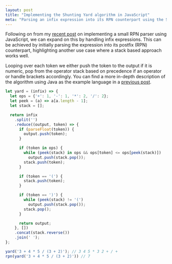 ```yaml
---
layout: post
title: "Implementing the Shunting Yard algorithm in JavaScript"
meta: "Parsing an infix expression into its RPN counterpart using the Shunting Yard algorithm in JavaScript"
---
```


Following on from my [recent post](/posts/small-rpn-implementation-in-javascript) on implementing a small RPN parser using JavaScript, we can expand on this by handling infix expressions.
This can be achieved by initially parsing the expression into its postfix (RPN) counterpart, highlighting another use case where a stack based approach works well.
<!--more-->
Looping over each token we either push the token to the output if it is numeric, pop from the operator stack based on precedence if an operator or handle brackets accordingly.
You can find a more in-depth description of the algorithm using Java as the example language in a [previous post](/posts/shunting-yard-implementation-in-java).

```js
let yard = (infix) => {
  let ops = {'+': 1, '-': 1, '*': 2, '/': 2};
  let peek = (a) => a[a.length - 1];
  let stack = [];

  return infix
    .split('')
    .reduce((output, token) => {
      if (parseFloat(token)) {
        output.push(token);
      }

      if (token in ops) {
        while (peek(stack) in ops && ops[token] <= ops[peek(stack)])
          output.push(stack.pop());
        stack.push(token);
      }

      if (token == '(') {
        stack.push(token);
      }

      if (token == ')') {
        while (peek(stack) != '(')
          output.push(stack.pop());
        stack.pop();
      }

      return output;
    }, [])
    .concat(stack.reverse())
    .join(' ');
};

yard('3 + 4 * 5 / (3 + 2)'); // 3 4 5 * 3 2 + / +
rpn(yard('3 + 4 * 5 / (3 + 2)')) // 7
```
